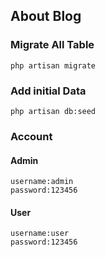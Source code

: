 ## About Blog

### Migrate All Table

`php artisan migrate`

### Add initial Data

`php artisan db:seed`

### Account

#### Admin

```
username:admin
password:123456
```

#### User

```
username:user
password:123456
```
